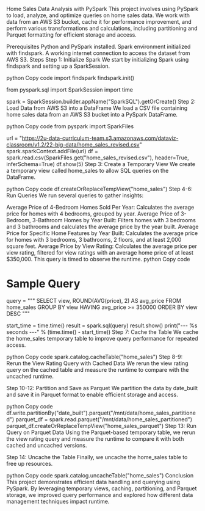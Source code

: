 Home Sales Data Analysis with PySpark
This project involves using PySpark to load, analyze, and optimize queries on home sales data. We work with data from an AWS S3 bucket, cache it for performance improvement, and perform various transformations and calculations, including partitioning and Parquet formatting for efficient storage and access.

Prerequisites
Python and PySpark installed.
Spark environment initialized with findspark.
A working internet connection to access the dataset from AWS S3.
Steps
Step 1: Initialize Spark
We start by initializing Spark using findspark and setting up a SparkSession.

python
Copy code
import findspark
findspark.init()

from pyspark.sql import SparkSession
import time

spark = SparkSession.builder.appName("SparkSQL").getOrCreate()
Step 2: Load Data from AWS S3 into a DataFrame
We load a CSV file containing home sales data from an AWS S3 bucket into a PySpark DataFrame.

python
Copy code
from pyspark import SparkFiles

url = "https://2u-data-curriculum-team.s3.amazonaws.com/dataviz-classroom/v1.2/22-big-data/home_sales_revised.csv"
spark.sparkContext.addFile(url)
df = spark.read.csv(SparkFiles.get("home_sales_revised.csv"), header=True, inferSchema=True)
df.show(5)
Step 3: Create a Temporary View
We create a temporary view called home_sales to allow SQL queries on the DataFrame.

python
Copy code
df.createOrReplaceTempView("home_sales")
Step 4-6: Run Queries
We run several queries to gather insights:

Average Price of 4-Bedroom Homes Sold Per Year: Calculates the average price for homes with 4 bedrooms, grouped by year.
Average Price of 3-Bedroom, 3-Bathroom Homes by Year Built: Filters homes with 3 bedrooms and 3 bathrooms and calculates the average price by the year built.
Average Price for Specific Home Features by Year Built: Calculates the average price for homes with 3 bedrooms, 3 bathrooms, 2 floors, and at least 2,000 square feet.
Average Price by View Rating: Calculates the average price per view rating, filtered for view ratings with an average home price of at least $350,000. This query is timed to observe the runtime.
python
Copy code
# Sample Query
query = """
SELECT 
    view, 
    ROUND(AVG(price), 2) AS avg_price 
FROM 
    home_sales 
GROUP BY 
    view 
HAVING 
    avg_price >= 350000 
ORDER BY 
    view DESC
"""

start_time = time.time()
result = spark.sql(query)
result.show()
print("--- %s seconds ---" % (time.time() - start_time))
Step 7: Cache the Table
We cache the home_sales temporary table to improve query performance for repeated access.

python
Copy code
spark.catalog.cacheTable("home_sales")
Step 8-9: Rerun the View Rating Query with Cached Data
We rerun the view rating query on the cached table and measure the runtime to compare with the uncached runtime.

Step 10-12: Partition and Save as Parquet
We partition the data by date_built and save it in Parquet format to enable efficient storage and access.

python
Copy code
df.write.partitionBy("date_built").parquet("/mnt/data/home_sales_partitioned")
parquet_df = spark.read.parquet("/mnt/data/home_sales_partitioned")
parquet_df.createOrReplaceTempView("home_sales_parquet")
Step 13: Run Query on Parquet Data
Using the Parquet-based temporary table, we rerun the view rating query and measure the runtime to compare it with both cached and uncached versions.

Step 14: Uncache the Table
Finally, we uncache the home_sales table to free up resources.

python
Copy code
spark.catalog.uncacheTable("home_sales")
Conclusion
This project demonstrates efficient data handling and querying using PySpark. By leveraging temporary views, caching, partitioning, and Parquet storage, we improved query performance and explored how different data management techniques impact runtime.
